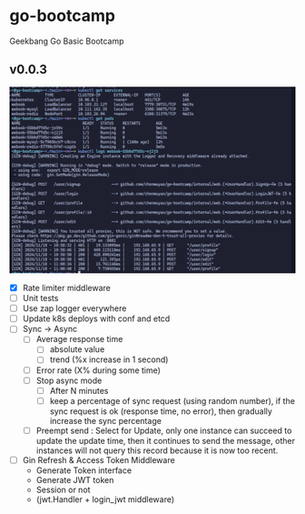 # go-bootcamp
Geekbang Go Basic Bootcamp

## v0.0.3

![kube](./doc/images/v0.0.3/kube.png)

- [X] Rate limiter middleware
- [ ] Unit tests
- [ ] Use zap logger everywhere
- [ ] Update k8s deploys with conf and etcd
- [ ] Sync -> Async
  - [ ] Average response time
    - [ ] absolute value
    - [ ] trend (%x increase in 1 second)
  - [ ] Error rate (X% during some time)
  - [ ] Stop async mode
    - [ ] After N minutes
    - [ ] keep a percentage of sync request (using random number), if the sync request is ok (response time, no error), then gradually increase the sync percentage
  - [ ] Preempt send : Select for Update, only one instance can succeed to update the update time, then it continues to send the message, other instances will not query this record because it is now too recent.

- [ ] Gin Refresh & Access Token Middleware
    - Generate Token interface
    - Generate JWT token
    - Session or not
    - (jwt.Handler + login_jwt middleware)
